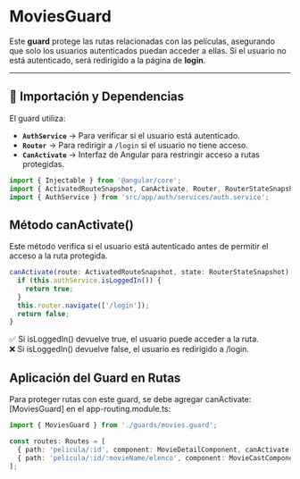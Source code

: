 # MoviesGuard  

Este **guard** protege las rutas relacionadas con las películas, asegurando que solo los usuarios autenticados puedan acceder a ellas. Si el usuario no está autenticado, será redirigido a la página de **login**.  

---

## 📌 Importación y Dependencias  
El guard utiliza:  
- **`AuthService`** → Para verificar si el usuario está autenticado.  
- **`Router`** → Para redirigir a `/login` si el usuario no tiene acceso.  
- **`CanActivate`** → Interfaz de Angular para restringir acceso a rutas protegidas.  

```typescript
import { Injectable } from '@angular/core';
import { ActivatedRouteSnapshot, CanActivate, Router, RouterStateSnapshot } from '@angular/router';
import { AuthService } from 'src/app/auth/services/auth.service';
```

## Método canActivate()
Este método verifica si el usuario está autenticado antes de permitir el acceso a la ruta protegida.

```typescript
canActivate(route: ActivatedRouteSnapshot, state: RouterStateSnapshot): boolean {
  if (this.authService.isLoggedIn()) {
    return true;
  }
  this.router.navigate(['/login']);
  return false;
}
```

✅ Si isLoggedIn() devuelve true, el usuario puede acceder a la ruta.  
❌ Si isLoggedIn() devuelve false, el usuario es redirigido a /login.

## Aplicación del Guard en Rutas
Para proteger rutas con este guard, se debe agregar canActivate: [MoviesGuard] en el app-routing.module.ts:

```typescript
import { MoviesGuard } from './guards/movies.guard';

const routes: Routes = [
  { path: 'pelicula/:id', component: MovieDetailComponent, canActivate: [MoviesGuard] },
  { path: 'pelicula/:id/:movieName/elenco', component: MovieCastComponent, canActivate: [MoviesGuard] },
];
```